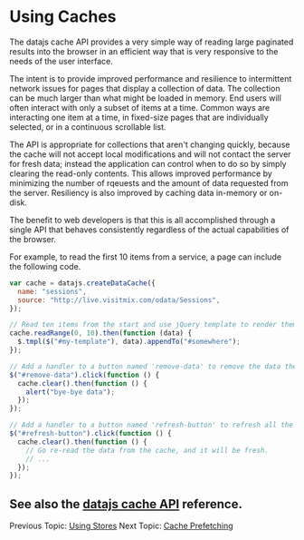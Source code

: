 # Using Caches

The datajs cache API provides a very simple way of reading large paginated results into the browser in an efficient way that is very responsive to the needs of the user interface.

The intent is to provide improved performance and resilience to intermittent network issues for pages that display a collection of data. The collection can be much larger than what might be loaded in memory. End users will often interact with only a subset of items at a time. Common ways are interacting one item at a time, in fixed-size pages that are individually selected, or in a continuous scrollable list.

The API is appropriate for collections that aren't changing quickly, because the cache will not accept local modifications and will not contact the server for fresh data; instead the application can control when to do so by simply clearing the read-only contents. This allows improved performance by minimizing the number of rqeuests and the amount of data requested from the server. Resiliency is also improved by caching data in-memory or on-disk.

The benefit to web developers is that this is all accomplished through a single API that behaves consistently regardless of the actual capabilities of the browser.

For example, to read the first 10 items from a service, a page can include the following code.

```js
var cache = datajs.createDataCache({
  name: "sessions",
  source: "http://live.visitmix.com/odata/Sessions",
});

// Read ten items from the start and use jQuery template to render them on the page.
cache.readRange(0, 10).then(function (data) {
  $.tmpl($("#my-template"), data).appendTo("#somewhere");
});

// Add a handler to a button named 'remove-data' to remove the data the cache has.
$("#remove-data").click(function () {
  cache.clear().then(function () {
    alert("bye-bye data");
  });
});

// Add a handler to a button named 'refresh-button' to refresh all the data.
$("#refresh-button").click(function () {
  cache.clear().then(function () {
    // Go re-read the data from the cache, and it will be fresh.
    // ...
  });
});
```

## See also the [datajs cache API](./datajs%20cache%20API.md) reference.

Previous Topic: [Using Stores](./Using%20Stores.md)
Next Topic: [Cache Prefetching](./Cache%20Prefetching.md)
